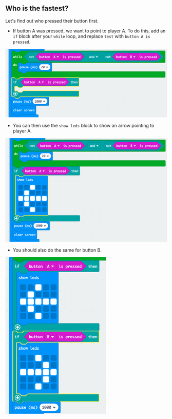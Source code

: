 ## Who is the fastest?

Let's find out who pressed their button first.

+ If button A was pressed, we want to point to player A. To do this, add an `if` block after your `while` loop, and replace `test` with `button A is pressed`.

![captură de ecran](images/reaction-if-a.png)

+ You can then use the `show leds` block to show an arrow pointing to player A.

![captură de ecran](images/reaction-if-a-show.png)

+ You should also do the same for button B.

![captură de ecran](images/reaction-if-b-show.png)